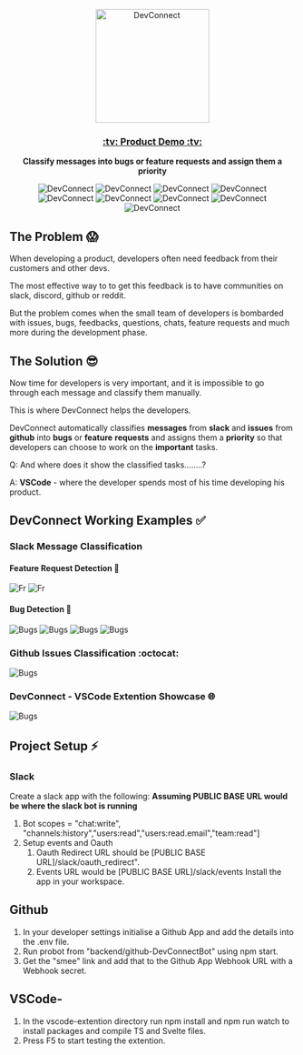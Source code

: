 <p align=center>
<img src="https://github.com/SudeepRed/DevConnect/blob/main/images_showcase/DevConnect-logo.png" alt="DevConnect" width="200px">
    <p align=center>
<!-- ### :tv: [Product Demo](https://youtu.be/UeXneXKmHkA) :tv: -->
<a href="https://youtu.be/UeXneXKmHkA"> <h3 align="center">:tv: Product Demo :tv:</h3> </a>
</p>
<p align=center>
<b>Classify messages into bugs or feature requests and assign them a priority</b>
</p>

<p align=center>
<img src="https://img.shields.io/badge/node.js-6DA55F?style=for-the-badge&logo=node.js&logoColor=white" alt="DevConnect" >
<img src="https://img.shields.io/badge/typescript-%23007ACC.svg?style=for-the-badge&logo=typescript&logoColor=white" alt="DevConnect" >
<img src="https://img.shields.io/badge/Slack-4A154B?style=for-the-badge&logo=slack&logoColor=white" alt="DevConnect" >
<img src="https://img.shields.io/badge/github-%23121011.svg?style=for-the-badge&logo=github&logoColor=white" alt="DevConnect" >
<img src="https://img.shields.io/badge/express.js-%23404d59.svg?style=for-the-badge&logo=express&logoColor=%2361DAFB" alt="DevConnect" >
<img src="https://img.shields.io/badge/svelte-%23f1413d.svg?style=for-the-badge&logo=svelte&logoColor=white" alt="DevConnect" >
<img src="https://img.shields.io/badge/Visual%20Studio%20Code-0078d7.svg?style=for-the-badge&logo=visual-studio-code&logoColor=white" alt="DevConnect" >
<img src="https://img.shields.io/badge/javascript-%23323330.svg?style=for-the-badge&logo=javascript&logoColor=%23F7DF1E" alt="DevConnect" >
<img src="https://img.shields.io/badge/postgres-%23316192.svg?style=for-the-badge&logo=postgresql&logoColor=white" alt="DevConnect" >
</p>


## The Problem :scream:
When developing a product, developers often need feedback from their customers and other devs.

The most effective way to to get this feedback is to have communities on slack, discord, github or reddit.

But the problem comes when the small team of developers is bombarded with issues, bugs, feedbacks, questions, chats, feature requests and much more during the development phase.

## The Solution :sunglasses:

Now time for developers is very important, and it is impossible to go through each message and classify them manually.

This is where DevConnect helps the developers.

DevConnect automatically classifies **messages** from **slack** and **issues** from **github** into **bugs** or **feature** **requests** and assigns them a **priority** so that developers can choose to work on the **important** tasks.

Q: And where does it show the classified tasks……..? 


A: **VSCode** -  where the developer spends most of his time developing his product.

## DevConnect Working Examples :white_check_mark:
### Slack Message Classification 
#### Feature Request Detection :pencil:
![Fr](./images_showcase/1s.jpg) ![Fr](./images_showcase/4s.jpg) 
#### Bug Detection 	:bug:
![Bugs](./images_showcase/2s.jpg) ![Bugs](./images_showcase/3s.jpg) ![Bugs](./images_showcase/5s.jpg) ![Bugs](./images_showcase/6s.jpg) 
### Github Issues Classification :octocat:
![Bugs](./images_showcase/7s.jpg)
### DevConnect - VSCode Extention Showcase :globe_with_meridians:
![Bugs](./images_showcase/9s.jpg)

## Project Setup :zap:
### Slack 
Create a slack app with the following:
**Assuming PUBLIC BASE URL would be where the slack bot is running**
1. Bot scopes = "chat:write", "channels:history","users:read","users:read.email","team:read"]
2. Setup events and Oauth
    1. Oauth Redirect URL should be [PUBLIC BASE URL]/slack/oauth_redirect".
    2. Events URL would be [PUBLIC BASE URL]/slack/events
Install the app in your workspace.

## Github
1. In your developer settings initialise a Github App and add the details into the .env file.
2. Run probot from "backend/github-DevConnectBot" using npm start. 
3. Get the "smee" link and add that to the Github App Webhook URL with a Webhook secret.

## VSCode-
1. In the vscode-extention directory run npm install and npm run watch to install packages and compile TS and Svelte files.
2. Press F5 to start testing the extention.
